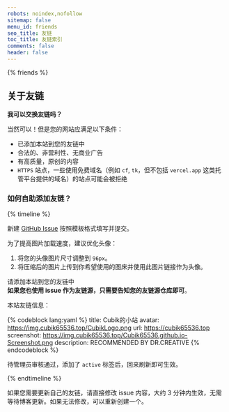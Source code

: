 ```yaml
---
robots: noindex,nofollow
sitemap: false
menu_id: friends
seo_title: 友链
toc_title: 友链索引
comments: false
header: false
---
```


{% friends %}

## 关于友链

**我可以交换友链吗？**

当然可以！但是您的网站应满足以下条件：

- 已添加本站到您的友链中
- 合法的、非营利性、无商业广告
- 有高质量，原创的内容
- `HTTPS` 站点，一些使用免费域名（例如 `cf`, `tk`，但不包括 `vercel.app` 这类托管平台提供的域名）的站点可能会被拒绝


### 如何自助添加友链？

{% timeline %}

<!-- node 第一步：新建 Issue -->

新建 [GitHub Issue](https://github.com/Cubik65536/friends-api/issues/new/choose) 按照模板格式填写并提交。

为了提高图片加载速度，建议优化头像：
1. 将您的头像图片尺寸调整到 `96px`。
2. 将压缩后的图片上传到你希望使用的图床并使用此图片链接作为头像。

<!-- node 第二步：添加友链并等待管理员审核 -->

请添加本站到您的友链中<br/>**如果您也使用 issue 作为友链源，只需要告知您的友链源仓库即可**。

本站友链信息：

{% codeblock lang:yaml %}
title: Cubik的小站
avatar: https://img.cubik65536.top/CubikLogo.png
url: https://cubik65536.top
screenshot: https://img.cubik65536.top/Cubik65536.github.io-Screenshot.png
description: RECOMMENDED BY DR.CREATIVE
{% endcodeblock %}

待管理员审核通过，添加了 `active` 标签后，回来刷新即可生效。

{% endtimeline %}

如果您需要更新自己的友链，请直接修改 issue 内容，大约 3 分钟内生效，无需等待博客更新。如果无法修改，可以重新创建一个。